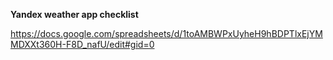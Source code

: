 **Yandex weather app checklist**

https://docs.google.com/spreadsheets/d/1toAMBWPxUyheH9hBDPTlxEjYMMDXXt360H-F8D_nafU/edit#gid=0
